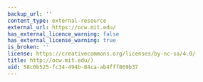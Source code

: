 ```yaml
---
backup_url: ''
content_type: external-resource
external_url: https://ocw.mit.edu/
has_external_licence_warning: false
has_external_license_warning: true
is_broken: ''
license: https://creativecommons.org/licenses/by-nc-sa/4.0/
title: http://ocw.mit.edu/)
uid: 58c0b525-fc34-494b-84ca-ab4fff869b37
---
```

